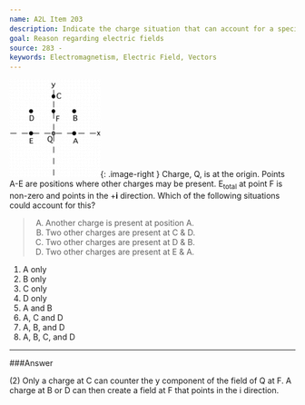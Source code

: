 ```yaml
---
name: A2L Item 203
description: Indicate the charge situation that can account for a specified field constraint.
goal: Reason regarding electric fields
source: 283 -
keywords: Electromagnetism, Electric Field, Vectors
---
```


![Item203_fig1.gif](../images/Item203_fig1.gif){: .image-right } 
Charge, Q, is at the origin. Points A-E are positions where other
charges may be present. E<sub>total</sub> at point F is non-zero and
points in the +<b>i</b> direction.  Which of the following situations
could account for this?

<blockquote> <ol type="A"> <li>Another charge is present at position
A.</li> <li>Two other charges are present at C & D.</li> <li>Two other
charges are present at D & B.</li> <li>Two other charges are present at
E & A.</li> </ol> </blockquote>

1. A only
2. B only
3. C only
4. D only
5. A and B
6. A, C and D
7. A, B, and D
8. A, B, C, and D


<hr/>

###Answer

(2) Only a charge at C can counter the y component of the field of Q at
F. A charge at B or D can then create a field at F that points in the i
direction.

